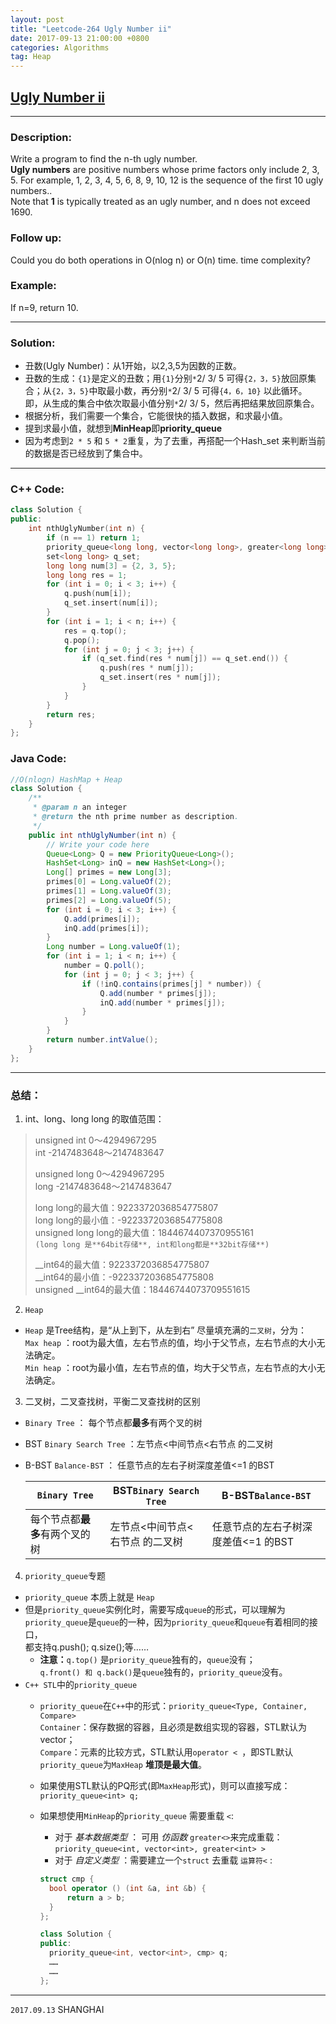 ```yaml
---
layout: post
title: "Leetcode-264 Ugly Number ii"
date: 2017-09-13 21:00:00 +0800 
categories: Algorithms
tag: Heap
---
```


<!-- more -->

## [Ugly Number ii](https://leetcode.com/problems/ugly-number-ii/description/)

---

### Description:    
Write a program to find the n-th ugly number.     
**Ugly numbers** are positive numbers whose prime factors only include 2, 3, 5. 
For example, 1, 2, 3, 4, 5, 6, 8, 9, 10, 12 is the sequence of the first 10 ugly numbers..    
Note that **1** is typically treated as an ugly number, and n does not exceed 1690. 

### Follow up:    
Could you do both operations in O(nlog n) or O(n) time. time complexity?    

### Example:     
If n=9, return 10.

---
    
### Solution:    
- 丑数(Ugly Number)：从1开始，以2,3,5为因数的正数。    
- 丑数的生成：`{1}`是定义的丑数；用`{1}`分别`*`2/ 3/ 5 可得`{2，3，5}`放回原集合；从`{2，3，5}`中取最小数，再分别`*`2/ 3/ 5 可得`{4，6，10}` 以此循环。       
  即，从生成的集合中依次取最小值分别`*`2/ 3/ 5，然后再把结果放回原集合。
- 根据分析，我们需要一个集合，它能很快的插入数据，和求最小值。
- 提到求最小值，就想到**MinHeap**即**priority_queue**
- 因为考虑到`2 * 5` 和 `5 * 2`重复，为了去重，再搭配一个Hash_set 来判断当前的数据是否已经放到了集合中。 

---     
       
### C++ Code:     

```cpp
class Solution {
public:
    int nthUglyNumber(int n) {
        if (n == 1) return 1;
        priority_queue<long long, vector<long long>, greater<long long> > q;
        set<long long> q_set;
        long long num[3] = {2, 3, 5}; 
        long long res = 1;
        for (int i = 0; i < 3; i++) {
            q.push(num[i]);
            q_set.insert(num[i]);
        }
        for (int i = 1; i < n; i++) {
            res = q.top();
            q.pop();
            for (int j = 0; j < 3; j++) {
                if (q_set.find(res * num[j]) == q_set.end()) {
                    q.push(res * num[j]);
                    q_set.insert(res * num[j]);
                }
            }
        }
        return res;
    }
};

```

### Java Code:  

```java
//O(nlogn) HashMap + Heap
class Solution {
    /**
     * @param n an integer
     * @return the nth prime number as description.
     */
    public int nthUglyNumber(int n) {
        // Write your code here
        Queue<Long> Q = new PriorityQueue<Long>();
        HashSet<Long> inQ = new HashSet<Long>();
        Long[] primes = new Long[3];
        primes[0] = Long.valueOf(2);
        primes[1] = Long.valueOf(3);
        primes[2] = Long.valueOf(5);
        for (int i = 0; i < 3; i++) {
            Q.add(primes[i]);
            inQ.add(primes[i]);
        }
        Long number = Long.valueOf(1);
        for (int i = 1; i < n; i++) {
            number = Q.poll();
            for (int j = 0; j < 3; j++) {
                if (!inQ.contains(primes[j] * number)) {
                    Q.add(number * primes[j]);
                    inQ.add(number * primes[j]);
                }
            }
        }
        return number.intValue();
    }
};

```

---

### 总结：   
1. int、long、long long 的取值范围：     
>unsigned int   0～4294967295      
>         int   -2147483648～2147483647   
>
>unsigned long  0～4294967295   
>         long  -2147483648～2147483647 
>
>long long的最大值：9223372036854775807        
>long long的最小值：-9223372036854775808    
>unsigned long long的最大值：1844674407370955161    
> `(long long 是**64bit存储**, int和long都是**32bit存储**)`
>
>__int64的最大值：9223372036854775807   
>__int64的最小值：-9223372036854775808   
>unsigned __int64的最大值：18446744073709551615     

2. `Heap`
  +  `Heap` 是Tree结构，是“从上到下，从左到右” 尽量填充满的`二叉树`，分为：     
     `Max heap` ：root为最大值，左右节点的值，均小于父节点，左右节点的大小无法确定。     
     `Min heap` ：root为最小值，左右节点的值，均大于父节点，左右节点的大小无法确定。

3. 二叉树，二叉查找树，平衡二叉查找树的区别     
  + `Binary Tree` ：           每个节点都**最多**有两个叉的树    
  + BST `Binary Search Tree` ：左节点<中间节点<右节点 的二叉树    
  + B-BST `Balance-BST` ：     任意节点的左右子树深度差值<=1 的BST    

    | `Binary Tree` | BST`Binary Search Tree` | B-BST`Balance-BST` |
    | ------------- | ----------------------- | ------------------ |
    | 每个节点都**最多**有两个叉的树 | 左节点<中间节点<右节点 的二叉树| 任意节点的左右子树深度差值<=1 的BST |


4. `priority_queue`专题     
  + `priority_queue` 本质上就是 `Heap`
  + 但是`priority_queue`实例化时，需要写成`queue`的形式，可以理解为`priority_queue`是`queue`的一种，因为`priority_queue`和`queue`有着相同的接口，    
     都支持q.push(); q.size();等…… 
     + **注意：**`q.top()` 是`priority_queue`独有的，`queue`没有；      
                     `q.front() 和 q.back()`是`queue`独有的，`priority_queue`没有。      
  + `C++ STL`中的`priority_queue`    
    + `priority_queue`在`C++`中的形式：`priority_queue<Type, Container, Compare>`     
       `Container`：保存数据的容器，且必须是数组实现的容器，STL默认为vector；    
       `Compare`：元素的比较方式，STL默认用`operator < `，即STL默认`priority_queue`为`MaxHeap` **堆顶是最大值**。
    + 如果使用STL默认的PQ形式(即`MaxHeap`形式)，则可以直接写成：`priority_queue<int> q;`
    + 如果想使用`MinHeap`的`priority_queue` 需要重载 `<`:
      + 对于 _基本数据类型_ ： 可用 _仿函数_ `greater<>`来完成重载：`priority_queue<int, vector<int>, greater<int> >`    
      + 对于 _自定义类型_ ：需要建立一个`struct` 去重载 `运算符<` :

      ```cpp
      struct cmp {
        bool operator () (int &a, int &b) {
            return a > b;
        }
      };

      class Solution {
      public: 
        priority_queue<int, vector<int>, cmp> q;
        ……
        ……
      };
      
      ```

---

`2017.09.13` SHANGHAI     
